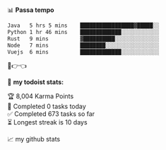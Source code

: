 📊 **Passa tempo**
<!--START_SECTION:waka-->

```txt
Java   5 hrs 5 mins    █████████████████▓█████░░
Python 1 hr 46 mins    █████████████░░░░░░░░░░░░
Rust   9 mins          ▓██████████░░░░░░░░░░░░░░
Node   7 mins          ████████░░░░░░░░░░░░░░░░░
Vuejs  6 mins          █████████████░░░░░░░░░░░░
```

<!--END_SECTION:waka-->

🥺👉👈

🚧 **my todoist stats:**
<!-- TODO-IST:START -->
🏆  8,004 Karma Points           
🌸  Completed 0 tasks today           
✅  Completed 673 tasks so far           
⏳  Longest streak is 10 days
<!-- TODO-IST:END -->


📈 my github stats


